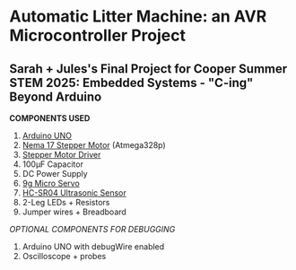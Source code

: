 # Automatic Litter Machine: an AVR Microcontroller Project

## Sarah + Jules's Final Project for **Cooper Summer STEM 2025: Embedded Systems - "C-ing" Beyond Arduino** </center>

**COMPONENTS USED** <br>
1. [Arduino UNO](https://store.arduino.cc/products/arduino-uno-rev3?srsltid=AfmBOooWxfYksbrnpxJ56QNHZb88aM7nWwNi5SpqYSKcoIqDoYj02ZtT)
2. [Nema 17 Stepper Motor](https://www.amazon.com/dp/B0D22GZFPC?ref=cm_sw_r_cso_cp_apin_dp_BYX91VSJR7T6RXQS5W7V&ref_=cm_sw_r_cso_cp_apin_dp_BYX91VSJR7T6RXQS5W7V&social_share=cm_sw_r_cso_cp_apin_dp_BYX91VSJR7T6RXQS5W7V&csmig=1&th=1) (Atmega328p)
3. [Stepper Motor Driver](https://www.amazon.com/dp/B0BFQZWT6R?ref=cm_sw_r_cso_cp_apin_dp_SP1X95K29FXWJ28QF4C3&ref_=cm_sw_r_cso_cp_apin_dp_SP1X95K29FXWJ28QF4C3&social_share=cm_sw_r_cso_cp_apin_dp_SP1X95K29FXWJ28QF4C3&csmig=1&th=1)
4. 100µF Capacitor
5. DC Power Supply
6. [9g Micro Servo](https://www.amazon.com/dp/B07MLR1498?ref=cm_sw_r_cso_cp_apin_dp_ZYDHX6TPDQC8T9DPYYSC_1&ref_=cm_sw_r_cso_cp_apin_dp_ZYDHX6TPDQC8T9DPYYSC_1&social_share=cm_sw_r_cso_cp_apin_dp_ZYDHX6TPDQC8T9DPYYSC_1&csmig=1&th=1)
7. [HC-SR04 Ultrasonic Sensor](https://www.amazon.com/HC-SR04-HC-SR04P-Ultrasonic-Distance-Measuring/dp/B07KNTQ4C2)
8. 2-Leg LEDs + Resistors
9. Jumper wires + Breadboard

*OPTIONAL COMPONENTS FOR DEBUGGING*
1. Arduino UNO with debugWire enabled
2. Oscilloscope + probes
